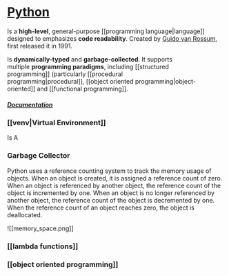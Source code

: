 # [Python](https://www.python.org/)

Is a **high-level**, general-purpose [[programming language|language]] designed to emphasizes **code readability**. 
Created by [Guido van Rossum](https://en.wikipedia.org/wiki/Guido_van_Rossum "Guido van Rossum"), first released it in 1991.

Is **dynamically-typed** and **garbage-collected**. It supports multiple **programming paradigms**, including [[structured programming]] (particularly [[procedural programming|procedural]], [[object oriented programming|object-oriented]] and [[functional programming]]. 

##### [Documentation](https://docs.python.org/3.11/library/index.html)


### [[venv|Virtual Environment]]
Is A 

### Garbage Collector
Python uses a reference counting system to track the memory usage of objects. When an object is created, it is assigned a reference count of zero. When an object is referenced by another object, the reference count of the object is incremented by one. When an object is no longer referenced by another object, the reference count of the object is decremented by one. When the reference count of an object reaches zero, the object is deallocated.

![[memory_space.png]]

### [[lambda functions]]

### [[object oriented programming]]

